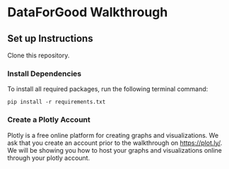 # DataForGood Walkthrough

## Set up Instructions 

Clone this repository. 

### Install Dependencies

To install all required packages, run the following terminal command: 

```pip install -r requirements.txt```

### Create a Plotly Account

Plotly is a free online platform for creating graphs and visualizations. 
We ask that you create an account prior to the walkthrough on https://plot.ly/. 
We will be showing you how to host your graphs and visualizations online through your plotly account. 
